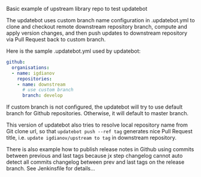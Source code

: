 Basic example of upstream library repo to test updatebot

The updatebot uses custom branch name configuration in .updatebot.yml to clone and checkout remote downstream repository branch, compute and apply version changes, and then push updates to downstream repository via Pull Request back to custom branch.

Here is the sample .updatebot.yml used by updatebot:

```yaml
github:
  organisations:
  - name: igdianov
    repositories:
    - name: downstream
      # use custom branch 
      branch: develop
```

If custom branch is not configured, the updatebot will try to use default branch for Github repositories. Otherwise, it will default to master branch. 

This version of updatebot also tries to resolve local repository name from Git clone url, so that `updatebot push --ref tag` generates nice Pull Request title, i.e. `update igdianov/upstream to tag` in downstream repository.

There is also example how to publish release notes in Github using commits between previous and last tags
because jx step changelog cannot auto detect all commits changelog between prev and last tags on the release branch. See Jenkinsfile for details...
